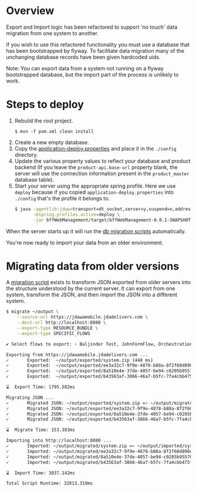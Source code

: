 # Overview

Export and Import logic has been refactored to support 'no touch' data migration from one system to another.

If you wish to use this refactored functionality you must use a database that has been bootstrapped by flyway. To facilitate data migration many of the unchanging database records have been given hardcoded uids.

Note: You can export data from a system not running on a flyway bootstrapped database, but the import part of the process is unlikely to work.

# Steps to deploy

1. Rebuild the root project.
   ```
   $ mvn -f pom.xml clean install
   ```
1. Create a new empty database.
1. Copy the [application-deploy.properties](./bffWebManagement/src/main/resources/application-deploy.properties) and place it in the `./config` directory.
1. Update the various property values to reflect your database and product backend (If you leave the `product-api.base-url` property blank, the server will use the connection information present in the `product_master` database table).
1. Start your server using the appropriate spring profile. Here we use `deploy` because if you copied `application-deploy.properties` into `./config` that's the profile it belongs to. 
   ```bash
   $ java -agentlib:jdwp=transport=dt_socket,server=y,suspend=n,address=*:5076 \
          -Dspring.profiles.active=deploy \
          -jar bffWebManagement/target/bffWebManagement-0.0.1-SNAPSHOT.jar
   ```
   
When the server starts up it will run the [db migration scripts](./bffWebManagement/src/main/resources/db/migration) automatically.

You're now ready to import your data from an older environment.

# Migrating data from older versions

A [migration script](https://stash.jda.com/users/j1014702/repos/mab-migrator/browse) exists to transform JSON exported from older servers into the structure understood by the current server. It can export from one system, transform the JSON, and then import the JSON into a different system.
```bash
$ migrate ~/output \
    --source-url https://jdawamobile.jdadelivers.com \
    --dest-url http://localhost:8080 \
    --export-type RESOURCE_BUNDLE \
    --export-type SPECIFIC_FLOWS

✔ Select flows to export: › Baljinder Test, JohnFormFlow, Orchestration Test

Exporting from https://jdawamobile.jdadelivers.com ...
✓       Exported:  ~/output/exported/system.zip (448 ms)
✓       Exported:  ~/output/exported/ee3a32c7-9f9e-4878-b88a-8f2f60d890dc.zip (356 ms)
✓       Exported:  ~/output/exported/8a510e4e-37de-4057-be94-c0205b955700.zip (768 ms)
✓       Exported:  ~/output/exported/b43563af-3866-46a7-b5fc-7fa4cbb475fe.zip (221 ms)

⌛  Export Time: 1795.582ms

Migrating JSON ...
✓       Migrated JSON: ~/output/exported/system.zip => ~/output/migrated/system.zip (65 ms)
✓       Migrated JSON: ~/output/exported/ee3a32c7-9f9e-4878-b88a-8f2f60d890dc.zip => ~/output/migrated/ee3a32c7-9f9e-4878-b88a-8f2f60d890dc.zip (32 ms)
✓       Migrated JSON: ~/output/exported/8a510e4e-37de-4057-be94-c0205b955700.zip => ~/output/migrated/8a510e4e-37de-4057-be94-c0205b955700.zip (40 ms)
✓       Migrated JSON: ~/output/exported/b43563af-3866-46a7-b5fc-7fa4cbb475fe.zip => ~/output/migrated/b43563af-3866-46a7-b5fc-7fa4cbb475fe.zip (14 ms)

⌛  Migrate Time: 153.383ms

Importing into http://localhost:8080 ...
✓       Imported: ~/output/migrated/system.zip => ~/output/imported/system.zip (1067 ms)
✓       Imported: ~/output/migrated/ee3a32c7-9f9e-4878-b88a-8f2f60d890dc.zip => ~/output/imported/ee3a32c7-9f9e-4878-b88a-8f2f60d890dc.zip (789 ms)
✓       Imported: ~/output/migrated/8a510e4e-37de-4057-be94-c0205b955700.zip => ~/output/imported/8a510e4e-37de-4057-be94-c0205b955700.zip (1587 ms)
✓       Imported: ~/output/migrated/b43563af-3866-46a7-b5fc-7fa4cbb475fe.zip => ~/output/imported/b43563af-3866-46a7-b5fc-7fa4cbb475fe.zip (393 ms)

⌛  Import Time: 3837.142ms

Total Script Runtime: 32013.319ms
``` 